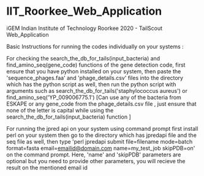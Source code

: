 # IIT_Roorkee_Web_Application
iGEM Indian Institute of Technology Roorkee 2020 - TailScout Web_Application

Basic Instructions for running the codes individually on your systems :

For checking the search_the_db_for_tails(input_bacteria) and find_amino_seq(gene_code) functions of the gene detection code,
first ensure that you have python installed on your system, 
then paste the 'sequence_phages.faa' and 'phage_details.csv' files into the directory which has the python script as well,
then run the python script with arguments such as search_the_db_for_tails('staphylococcus aureus') or find_amino_seq('YP_009006775.1')
[Can use any of the bacteria from ESKAPE or any gene_code from the phage_details.csv file , just ensure that none of the letter is capital while using the search_the_db_for_tails(input_bacteria) function ]

For running the jpred api on your system using command prompt first install perl on your system 
then go to the directory which has jpredapi file and the seq file as well, 
then type 
'perl jpredapi submit file=filename mode=batch format=fasta email=emailid@domain.com name=my_test_job skipPDB=on'
on the command prompt.
Here, 
'name' and 'skipPDB' parameters are optional but you need to provide other parameters,
you will recieve the result on the mentioned email id 

